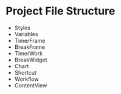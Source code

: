 # Project File Structure
- Styles
- Variables
- TimerFrame
- BreakFrame
- TimerWork
- BreakWidget
- Chart
- Shortcut
- Workflow
- ContentView
